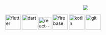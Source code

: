 <!-- [![Typing SVG](https://readme-typing-svg.demolab.com?font=Fira+Code&pause=1000&color=2279F7&random=false&lines=Flutter+and+react+developer;3+years+app+development+experience;Learning+Node+js)](https://git.io/typing-svg) -->
<p align="center">
    <a href="https://github.com/DenverCoder1/readme-typing-svg">
        <img src="https://readme-typing-svg.herokuapp.com?lines=Flutter+and+react+developer;3+years+app+development+experience;Learning+Node+js;&center=true&width=500&height=50&font=Fira%20Code" style="max-width:100%;">
    </a>
</p>

<!-- 
https://readme-typing-svg.herokuapp.com?lines=Flutter+and+react+developer;3+years+app+development+experience;Learning+Node+js;&center=true&width=500&height=50
-->

<div display="flex">
<img width="48" height="48" src="https://img.icons8.com/fluency/48/flutter.png" alt="flutter"/>
<img width="48" height="48" src="https://img.icons8.com/color/48/dart.png" alt="dart"/>
<img width="40" height="40" src="https://img.icons8.com/ultraviolet/40/react--v1.png" alt="react--v1"/>
<img width="48" height="48" src="https://img.icons8.com/color/48/firebase.png" alt="firebase"/>
<img width="48" height="48" src="https://img.icons8.com/color/48/kotlin.png" alt="kotlin"/>
<img width="48" height="48" src="https://img.icons8.com/color/48/git.png" alt="git"/>
</div>
<!--
**dawitesfa/dawitesfa** is a ✨ _special_ ✨ repository because its `README.md` (this file) appears on your GitHub profile.

Here are some ideas to get you started:

- 🔭 I’m currently working on ...
- 🌱 I’m currently learning ...
- 👯 I’m looking to collaborate on ...
- 🤔 I’m looking for help with ...
- 💬 Ask me about ...
- 📫 How to reach me: ...
- 😄 Pronouns: ...
- ⚡ Fun fact: ...
-->
